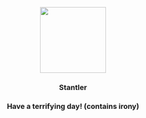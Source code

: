 <p align="center">
    <img src="https://raw.githubusercontent.com/PokeAPI/sprites/master/sprites/pokemon/234.png" width="150" height="150">
</p>
<h3 align="center"> <b>Stantler</b></h3>
<h3 align="center">Have a terrifying day! (contains irony)</h3>
